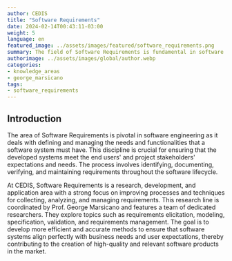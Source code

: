 ```yaml
---
author: CEDIS
title: "Software Requirements"
date: 2024-02-14T00:43:11-03:00
weight: 5
language: en
featured_image: ../assets/images/featured/software_requirements.png
summary: The field of Software Requirements is fundamental in software engineering, focusing on defining and managing the needs and functionalities that a software system must possess. 
authorimage: ../assets/images/global/author.webp
categories:
- knowledge_areas
- george_marsicano
tags: 
- software_requirements
---
```

## Introduction
The area of Software Requirements is pivotal in software engineering as it deals with defining and managing the needs and functionalities that a software system must have. This discipline is crucial for ensuring that the developed systems meet the end users' and project stakeholders' expectations and needs. The process involves identifying, documenting, verifying, and maintaining requirements throughout the software lifecycle.

At CEDIS, Software Requirements is a research, development, and application area with a strong focus on improving processes and techniques for collecting, analyzing, and managing requirements. This research line is coordinated by Prof. George Marsicano and features a team of dedicated researchers. They explore topics such as requirements elicitation, modeling, specification, validation, and requirements management. The goal is to develop more efficient and accurate methods to ensure that software systems align perfectly with business needs and user expectations, thereby contributing to the creation of high-quality and relevant software products in the market.